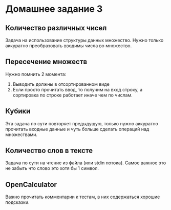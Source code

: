 # Домашнее задание 3

## Количество различных чисел

Задача на использование структуры данных множество. Нужно только аккуратно преобразовать вводимы 
числа во множество.

## Пересечение множеств

Нужно помнить 2 момента: 
1. Выводить должны в отсортированном виде
2. Если просто прочитать ввод, то получим на вход строку, а сортировка по строке работает иначе 
чем по числам.

## Кубики

Эта задача по сути повторяет предыдущую, только нужно аккуратно прочитать входные данные и чуть
больше сделать операций над множествами.

## Количество слов в тексте

Задача по сути на чтение из файла (или stdin потока). Самое важное это не забыть что слово это 
хотя бы 1 символ.

## OpenCalculator

Важно прочитать комментарии к тестам, в них содержаться хорошие подсказки.